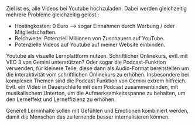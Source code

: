 Ziel ist es, alle Videos bei Youtube hochzuladen. Dabei werden gleichzeitig mehrere Probleme gleichzeitig gelöst.:

- Hostingkosten: 0 Euro --> sogar Einnahmen durch Werbung / oder Mitgliedschaften.
- Reichweite: Potenziell Millionen von Zuschauern auf YouTube.
- Potenzielle Videos auf Youtube auf meiner Website einbinden.

Youtube als visuelle Lernplattform nutzen.
Schriftlicher Onlinekurs, evtl. mit VEO 3 von Gemini unterstützen?
Oder sogar die Podcast-Funktion verwenden, für kleinere Teile, diese dann als Audio-Format bereitstellen um die interaktivität vom schriftlichen Onlinekurs zu erhöhen.
Insbesondere bei komplexen Themen sind die Podcast Funktion von Gemini extrem hilfreich.
Evtl. ein Video in Dauerschleife mit dem Podcast zusammenbinden, mit musikalischem Unterton, um die Aufmerksamkeitsspanne zu behalten, um den Lerneffekt und Lerneffizienz zu erhöhen.

Generell Lerninhalte sollen mit Gefühlen und Emotionen kombiniert werden, damit die Menschen das zu lernende besser internalisieren können.
